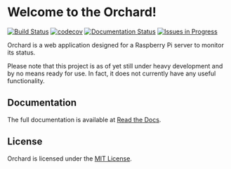 # Welcome to the Orchard!

[![Build Status](https://travis-ci.org/BMeu/Orchard.svg?branch=master)](https://travis-ci.org/BMeu/Orchard)
[![codecov](https://codecov.io/gh/BMeu/Orchard/branch/master/graph/badge.svg)](https://codecov.io/gh/BMeu/Orchard)
[![Documentation Status](https://readthedocs.org/projects/orchard/badge/?version=master)](http://orchard.readthedocs.io/en/master/?badge=master)
[![Issues in Progress](https://badge.waffle.io/BMeu/Orchard.svg?label=in%20progress&title=In%20Progress)](http://waffle.io/BMeu/Orchard)

Orchard is a web application designed for a Raspberry Pi server to monitor its status.

Please note that this project is as of yet still under heavy development and by no means ready 
for use. In fact, it does not currently have any useful functionality.

## Documentation
The full documentation is available at [Read the Docs](https://orchard.readthedocs.io).

## License
Orchard is licensed under the [MIT License](http://www.opensource.org/licenses/MIT).
